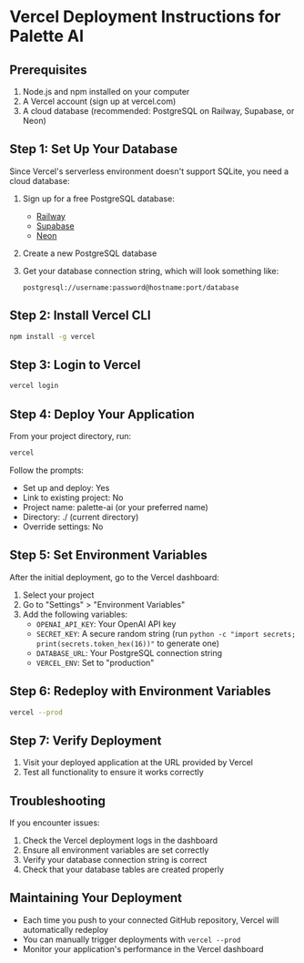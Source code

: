 # Vercel Deployment Instructions for Palette AI

## Prerequisites

1. Node.js and npm installed on your computer
2. A Vercel account (sign up at vercel.com)
3. A cloud database (recommended: PostgreSQL on Railway, Supabase, or Neon)

## Step 1: Set Up Your Database

Since Vercel's serverless environment doesn't support SQLite, you need a cloud database:

1. Sign up for a free PostgreSQL database:

   - [Railway](https://railway.app/)
   - [Supabase](https://supabase.com/)
   - [Neon](https://neon.tech/)

2. Create a new PostgreSQL database

3. Get your database connection string, which will look something like:
   ```
   postgresql://username:password@hostname:port/database
   ```

## Step 2: Install Vercel CLI

```bash
npm install -g vercel
```

## Step 3: Login to Vercel

```bash
vercel login
```

## Step 4: Deploy Your Application

From your project directory, run:

```bash
vercel
```

Follow the prompts:

- Set up and deploy: Yes
- Link to existing project: No
- Project name: palette-ai (or your preferred name)
- Directory: ./ (current directory)
- Override settings: No

## Step 5: Set Environment Variables

After the initial deployment, go to the Vercel dashboard:

1. Select your project
2. Go to "Settings" > "Environment Variables"
3. Add the following variables:
   - `OPENAI_API_KEY`: Your OpenAI API key
   - `SECRET_KEY`: A secure random string (run `python -c "import secrets; print(secrets.token_hex(16))"` to generate one)
   - `DATABASE_URL`: Your PostgreSQL connection string
   - `VERCEL_ENV`: Set to "production"

## Step 6: Redeploy with Environment Variables

```bash
vercel --prod
```

## Step 7: Verify Deployment

1. Visit your deployed application at the URL provided by Vercel
2. Test all functionality to ensure it works correctly

## Troubleshooting

If you encounter issues:

1. Check the Vercel deployment logs in the dashboard
2. Ensure all environment variables are set correctly
3. Verify your database connection string is correct
4. Check that your database tables are created properly

## Maintaining Your Deployment

- Each time you push to your connected GitHub repository, Vercel will automatically redeploy
- You can manually trigger deployments with `vercel --prod`
- Monitor your application's performance in the Vercel dashboard
